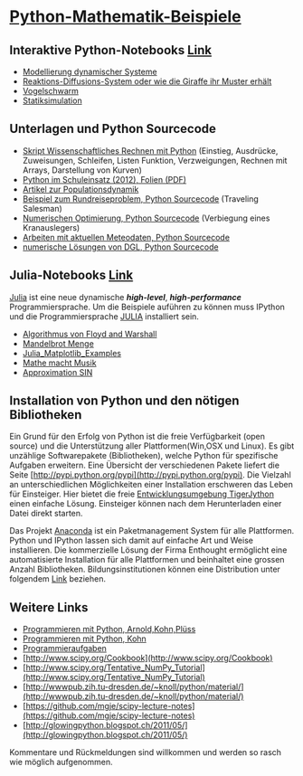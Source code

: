 [Python-Mathematik-Beispiele](http://mgje.github.com/Python-Mathematik-Beispiele/)
=============================

## Interaktive Python-Notebooks [Link](Python-Notebooks/)
- [Modellierung dynamischer Systeme](Python-Notebooks/Modellierung%20dynamischer%20Systeme.ipynb)
- [Reaktions-Diffusions-System oder wie die Giraffe ihr Muster erhält](Python-Notebooks/Reaktions-Diffusions-System.ipynb)
- [Vogelschwarm](Python-Notebooks/Schwarm.ipynb)
- [Statiksimulation](Python-Notebooks/Federmodell.ipynb)

## Unterlagen und Python Sourcecode
- [Skript Wissenschaftliches Rechnen mit Python](Skript_Wissenschaftliches_Rechnen_mit_Python_WB_Wetzikon.pdf?raw=true)
(Einstieg, Ausdrücke, Zuweisungen, Schleifen, Listen
Funktion, Verzweigungen, Rechnen mit Arrays, Darstellung von
Kurven)
- [Python im Schuleinsatz (2012), Folien (PDF)](Python_im_Schuleinsatz.pdf?raw=true)
- [Artikel zur Populationsdynamik](Mathematik_Artikel/Populationsdynamik_koerner_Istron6.pdf)
- [Beispiel zum Rundreiseproblem, Python Sourcecode](Python-Beispiele/Rundreise-TSP_FAST) (Traveling Salesman)
- [Numerischen Optimierung, Python Sourcecode](Python-Beispiele/Optimierung) (Verbiegung eines Kranauslegers)
- [Arbeiten mit aktuellen Meteodaten, Python Sourcecode](Python-Beispiele/openMeteoDaten) 
- [numerische Lösungen von DGL, Python Sourcecode](Python-Beispiele/numDGL)  

## Julia-Notebooks [Link](JULIA-Notebooks/)
[Julia](http://julialang.org/)  ist eine neue dynamische ***high-level***, ___high-performance___  Programmiersprache. Um die Beispiele auführen zu können muss IPython und die Programmiersprache [JULIA](http://julialang.org/) installiert sein.

- [Algorithmus von Floyd and Warshall](JULIA-Notebooks/Algorithmus%20von%20Floyd%20und%20Warshall.ipynb)
- [Mandelbrot Menge](JULIA-Notebooks/Julia%20Mandelbrot%20Menge.ipynb)
- [Julia_Matplotlib_Examples](JULIA-Notebooks/Julia_Matplotlib_Examples.ipynb)
- [Mathe macht Musik](JULIA-Notebooks/Mathe_macht_Musik.ipynb)
- [Approximation SIN](JULIA-Notebooks/Sin_Approximation.ipynb)

## Installation von Python und den nötigen Bibliotheken
Ein Grund für den Erfolg von Python ist die freie Verfügbarkeit (open source) 
und die Unterstützung aller Plattformen(Win,OSX und Linux). Es gibt unzählige 
Softwarepakete (Bibliotheken), welche Python für spezifische Aufgaben erweitern. 
Eine Übersicht der verschiedenen Pakete liefert die Seite 
[http://pypi.python.org/pypi](http://pypi.python.org/pypi). 
Die Vielzahl an unterschiedlichen Möglichkeiten einer Installation erschweren das 
Leben für Einsteiger. Hier bietet die freie [Entwicklungsumgebung TigerJython](http://jython.tobiaskohn.ch/index-de.html) einen einfache Lösung. Einsteiger können nach dem Herunterladen einer Datei direkt starten.

Das Projekt [Anaconda](http://docs.continuum.io/anaconda/install.html) ist ein Paketmanagement System für
alle Plattformen. Python und IPython lassen sich damit auf einfache Art und Weise installieren.
Die kommerzielle Lösung der Firma Enthought ermöglicht eine automatisierte Installation für 
alle Plattformen und beinhaltet eine grossen Anzahl Bibliotheken. Bildungsinstitutionen 
können eine Distribution unter folgendem [Link](http://www.enthought.com/products/epd_free.php) beziehen.

## Weitere Links
- [Programmieren mit Python, Arnold,Kohn,Plüss](http://www.tigerjython.ch/index.php?inhalt_links=navigation.inc.php&inhalt_mitte=home/home.inc.php)
- [Programmieren mit Python, Kohn](http://jython.tobiaskohn.ch/index-de.html)
- [Programmieraufgaben](http://www.programmieraufgaben.ch/)
- [http://www.scipy.org/Cookbook](http://www.scipy.org/Cookbook)
- [http://www.scipy.org/Tentative_NumPy_Tutorial](http://www.scipy.org/Tentative_NumPy_Tutorial)
- [http://wwwpub.zih.tu-dresden.de/~knoll/python/material/](http://wwwpub.zih.tu-dresden.de/~knoll/python/material/)
- [https://github.com/mgje/scipy-lecture-notes](https://github.com/mgje/scipy-lecture-notes)
- [http://glowingpython.blogspot.ch/2011/05/](http://glowingpython.blogspot.ch/2011/05/)

Kommentare und Rückmeldungen sind willkommen und werden so rasch wie möglich aufgenommen.
